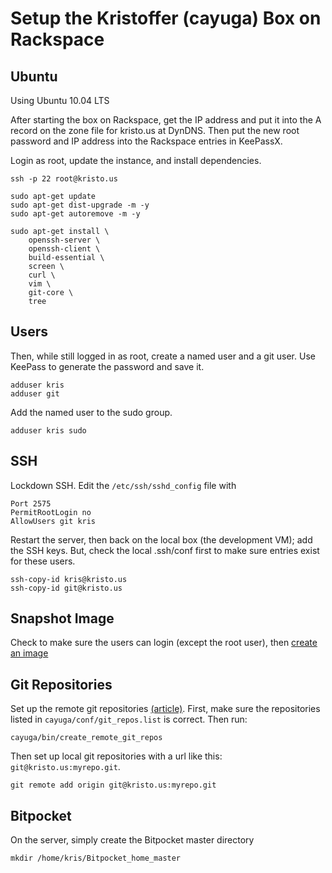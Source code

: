 Setup the Kristoffer (cayuga) Box on Rackspace
==============================================

Ubuntu
------

Using Ubuntu 10.04 LTS

After starting the box on Rackspace, get the IP address and put it into the A
record on the zone file for kristo.us at DynDNS. Then put the new root password
and IP address into the Rackspace entries in KeePassX.

Login as root, update the instance, and install dependencies.

    ssh -p 22 root@kristo.us

    sudo apt-get update
    sudo apt-get dist-upgrade -m -y
    sudo apt-get autoremove -m -y

    sudo apt-get install \
        openssh-server \
        openssh-client \
        build-essential \
        screen \
        curl \
        vim \
        git-core \
        tree

Users
-----

Then, while still logged in as root, create a named user and a git user.  Use
KeePass to generate the password and save it.

    adduser kris
    adduser git

Add the named user to the sudo group.

    adduser kris sudo

SSH
---

Lockdown SSH. Edit the `/etc/ssh/sshd_config` file with

    Port 2575
    PermitRootLogin no
    AllowUsers git kris

Restart the server, then back on the local box (the development VM); add the
SSH keys. But, check the local .ssh/conf first to make sure entries exist for
these users.

    ssh-copy-id kris@kristo.us
    ssh-copy-id git@kristo.us

Snapshot Image
--------------

Check to make sure the users can login (except the root user), then [create an image](http://www.rackspace.com/knowledge_center/index.php/Creating_a_Cloud_Server_from_a_Backup_Image)

Git Repositories
----------------

Set up the remote git repositories [(article)](http://tumblr.intranation.com/post/766290565/how-set-up-your-own-private-git-server-linux).
First, make sure the repositories listed in `cayuga/conf/git_repos.list` is
correct.  Then run:

    cayuga/bin/create_remote_git_repos

Then set up local git repositories with a url like this: `git@kristo.us:myrepo.git`.

    git remote add origin git@kristo.us:myrepo.git

Bitpocket
---------

On the server, simply create the Bitpocket master directory

    mkdir /home/kris/Bitpocket_home_master
